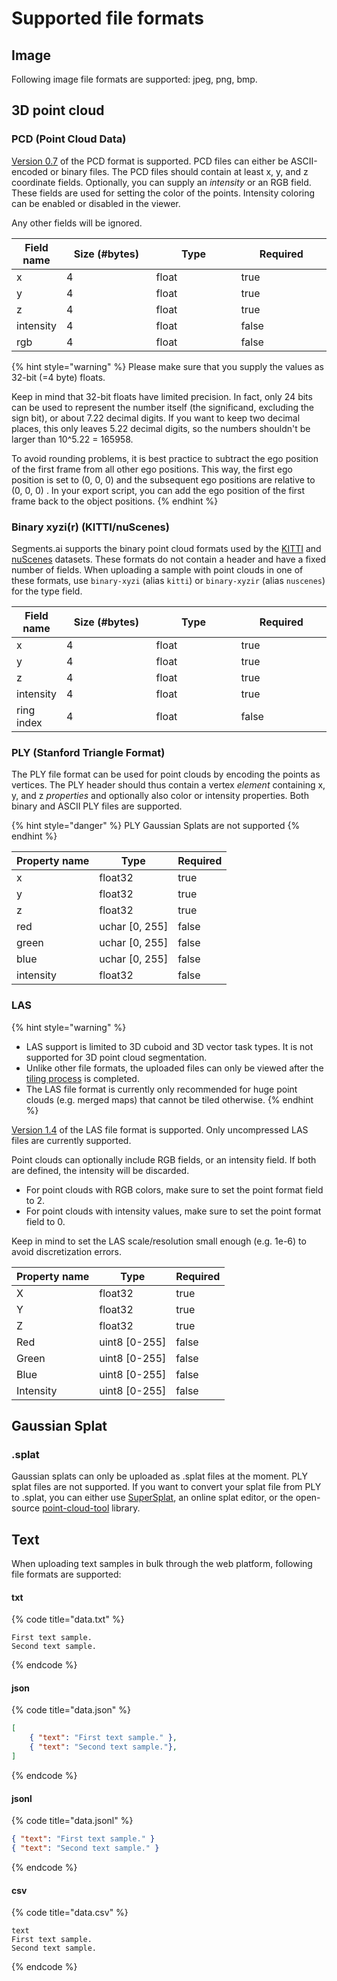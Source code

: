 # Supported file formats

## Image

Following image file formats are supported: jpeg, png, bmp.

## 3D point cloud

### PCD (Point Cloud Data)

[Version 0.7](https://pointclouds.org/documentation/tutorials/pcd\_file\_format.html) of the PCD format is supported. PCD files can either be ASCII-encoded or binary files. The PCD files should contain at least x, y, and z coordinate fields. Optionally, you can supply an _intensity_ or an RGB field. These fields are used for setting the color of the points. Intensity coloring can be enabled or disabled in the viewer.

Any other fields will be ignored.

<table><thead><tr><th>Field name</th><th width="150" data-type="number">Size (#bytes)</th><th width="150">Type</th><th width="150" data-type="checkbox">Required</th></tr></thead><tbody><tr><td>x</td><td>4</td><td>float</td><td>true</td></tr><tr><td>y</td><td>4</td><td>float</td><td>true</td></tr><tr><td>z</td><td>4</td><td>float</td><td>true</td></tr><tr><td>intensity</td><td>4</td><td>float</td><td>false</td></tr><tr><td>rgb</td><td>4</td><td>float</td><td>false</td></tr></tbody></table>

{% hint style="warning" %}
Please make sure that you supply the values as 32-bit (=4 byte) floats.

Keep in mind that 32-bit floats have limited precision. In fact, only 24 bits can be used to represent the number itself (the significand, excluding the sign bit), or about 7.22 decimal digits. If you want to keep two decimal places, this only leaves 5.22 decimal digits, so the numbers shouldn't be larger than 10^5.22 = 165958.

To avoid rounding problems, it is best practice to subtract the ego position of the first frame from all other ego positions. This way, the first ego position is set to (0, 0, 0) and the subsequent ego positions are relative to (0, 0, 0) . In your export script, you can add the ego position of the first frame back to the object positions.
{% endhint %}

### Binary xyzi(r) (KITTI/nuScenes)

Segments.ai supports the binary point cloud formats used by the [KITTI](http://www.cvlibs.net/datasets/kitti/index.php) and [nuScenes](https://www.nuscenes.org/) datasets. These formats do not contain a header and have a fixed number of fields. When uploading a sample with point clouds in one of these formats, use `binary-xyzi` (alias `kitti`) or `binary-xyzir` (alias `nuscenes`) for the type field.

<table><thead><tr><th>Field name</th><th width="150" data-type="number">Size (#bytes)</th><th width="150">Type</th><th width="150" data-type="checkbox">Required</th></tr></thead><tbody><tr><td>x</td><td>4</td><td>float</td><td>true</td></tr><tr><td>y</td><td>4</td><td>float</td><td>true</td></tr><tr><td>z</td><td>4</td><td>float</td><td>true</td></tr><tr><td>intensity</td><td>4</td><td>float</td><td>true</td></tr><tr><td>ring index</td><td>4</td><td>float</td><td>false</td></tr></tbody></table>

### PLY (Stanford Triangle Format)&#x20;

The PLY file format can be used for point clouds by encoding the points as vertices. The PLY header should thus contain a vertex _element_ containing x, y, and z _properties_ and optionally also color or intensity properties. Both binary and ASCII PLY files are supported.

{% hint style="danger" %}
PLY Gaussian Splats are not supported
{% endhint %}

<table><thead><tr><th>Property name</th><th>Type</th><th data-type="checkbox">Required</th></tr></thead><tbody><tr><td>x</td><td>float32</td><td>true</td></tr><tr><td>y</td><td>float32</td><td>true</td></tr><tr><td>z</td><td>float32</td><td>true</td></tr><tr><td>red</td><td>uchar [0, 255]</td><td>false</td></tr><tr><td>green</td><td>uchar [0, 255]</td><td>false</td></tr><tr><td>blue</td><td>uchar [0, 255]</td><td>false</td></tr><tr><td>intensity</td><td>float32</td><td>false</td></tr></tbody></table>

### LAS

{% hint style="warning" %}
* LAS support is limited to 3D cuboid and 3D vector task types. It is not supported for 3D point cloud segmentation.
* Unlike other file formats, the uploaded files can only be viewed after the [tiling process](../../background/3d-tiles.md) is completed.
* The LAS file format is currently only recommended for huge point clouds (e.g. merged maps) that cannot be tiled otherwise.
{% endhint %}

[Version 1.4](https://www.asprs.org/wp-content/uploads/2019/03/LAS\_1\_4\_r14.pdf) of the LAS file format is supported. Only uncompressed LAS files are currently supported.

Point clouds can optionally include RGB fields, or an intensity field. If both are defined, the intensity will be discarded.

* For point clouds with RGB colors, make sure to set the point format field to 2.
* For point clouds with intensity values, make sure to set the point format field to 0.

Keep in mind to set the LAS scale/resolution small enough (e.g. 1e-6) to avoid discretization errors.

<table><thead><tr><th>Property name</th><th>Type</th><th data-type="checkbox">Required</th></tr></thead><tbody><tr><td>X</td><td>float32</td><td>true</td></tr><tr><td>Y</td><td>float32</td><td>true</td></tr><tr><td>Z</td><td>float32</td><td>true</td></tr><tr><td>Red</td><td>uint8 [0-255]</td><td>false</td></tr><tr><td>Green</td><td>uint8 [0-255]</td><td>false</td></tr><tr><td>Blue</td><td>uint8 [0-255]</td><td>false</td></tr><tr><td>Intensity</td><td>uint8 [0-255]</td><td>false</td></tr></tbody></table>

## Gaussian Splat

### .splat

Gaussian splats can only be uploaded as .splat files at the moment. PLY splat files are not supported. If you want to convert your splat file from PLY to .splat, you can either use [SuperSplat](https://playcanvas.com/supersplat/editor), an online splat editor, or the open-source [point-cloud-tool](https://github.com/SpectacularAI/point-cloud-tools) library.

## Text

When uploading text samples in bulk through the web platform, following file formats are supported:

#### txt

{% code title="data.txt" %}
```
First text sample.
Second text sample.
```
{% endcode %}

#### json

{% code title="data.json" %}
```json
[
    { "text": "First text sample." },
    { "text": "Second text sample."},
]
```
{% endcode %}

#### jsonl

{% code title="data.jsonl" %}
```json
{ "text": "First text sample." }
{ "text": "Second text sample." }
```
{% endcode %}

#### csv

{% code title="data.csv" %}
```
text
First text sample.
Second text sample.
```
{% endcode %}

